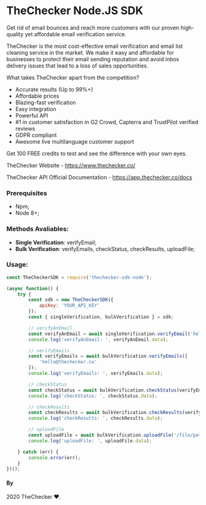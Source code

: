 # TheChecker Node.JS SDK

Get rid of email bounces and reach more customers with our proven high-quality yet affordable email verification service.

TheChecker is the most cost-effective email verification and email list cleaning service in the market. We make it easy and affordable for businesses to protect their email sending reputation and avoid inbox delivery issues that lead to a loss of sales opportunities.

What takes TheChecker apart from the competition?

- Accurate results (Up to 99%+)
- Affordable prices
- Blazing-fast verification
- Easy integration
- Powerful API
- #1 in customer satisfaction in G2 Crowd, Capterra and TrustPilot verified reviews
- GDPR compliant
- Awesome live multilanguage customer support


Get 100 FREE credits to test and see the difference with your own eyes.

TheChecker Website - https://www.thechecker.co/

TheChecker API Official Documentation - https://app.thechecker.co/docs

### Prerequisites

- Npm;
- Node 8+;

### Methods Avaliables:

- **Single Verification**: verifyEmail;
- **Bulk Verification**: verifyEmails, checkStatus, checkResults, uploadFile;

### Usage:

```js
const TheCheckerSDK = require('thechecker-sdk-node');

(async function() {
    try {
        const sdk = new TheCheckerSDK({
            apiKey: 'YOUR_API_KEY'
        });
        const { singleVerification, bulkVerification } = sdk;

        // verifyAnEmail
        const verifyAnEmail = await singleVerification.verifyEmail('hello@thechecker.co');
        console.log('verifyAnEmail: ', verifyAnEmail.data);

        // verifyEmails
        const verifyEmails = await bulkVerification.verifyEmails([
            'hello@thechecker.co'
        ]);
        console.log('verifyEmails: ', verifyEmails.data);

        // checkStatus
        const checkStatus = await bulkVerification.checkStatus(verifyEmails.data.id);
        console.log('checkStatus: ', checkStatus.data);

        // checkResults
        const checkResults = await bulkVerification.checkResults(verifyEmails.data.id);
        console.log('checkResults: ', checkResults.data);

        // uploadFile
        const uploadFile = await bulkVerification.uploadFile('/file/path');
        console.log('uploadFile: ', uploadFile.data);

    } catch (err) {
        console.error(err);
    }
})();
```

#### By

2020 TheChecker ❤️.

